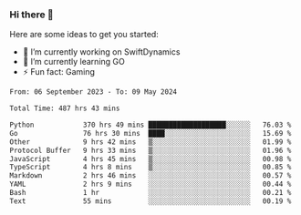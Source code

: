 ### Hi there 👋

Here are some ideas to get you started:

- 🔭 I’m currently working on SwiftDynamics
- 🌱 I’m currently learning GO
-  ⚡ Fun fact: Gaming
  
  <!--
- 👯 I’m looking to collaborate on ...
- 🤔 I’m looking for help with ...
- 💬 Ask me about ...
- 📫 How to reach me: ...
- 😄 Pronouns: ...
-->

<!--START_SECTION:waka-->

```txt
From: 06 September 2023 - To: 09 May 2024

Total Time: 487 hrs 43 mins

Python            370 hrs 49 mins ███████████████████░░░░░░   76.03 %
Go                76 hrs 30 mins  ████░░░░░░░░░░░░░░░░░░░░░   15.69 %
Other             9 hrs 42 mins   ▒░░░░░░░░░░░░░░░░░░░░░░░░   01.99 %
Protocol Buffer   9 hrs 33 mins   ▒░░░░░░░░░░░░░░░░░░░░░░░░   01.96 %
JavaScript        4 hrs 45 mins   ▒░░░░░░░░░░░░░░░░░░░░░░░░   00.98 %
TypeScript        4 hrs 8 mins    ▒░░░░░░░░░░░░░░░░░░░░░░░░   00.85 %
Markdown          2 hrs 46 mins   ░░░░░░░░░░░░░░░░░░░░░░░░░   00.57 %
YAML              2 hrs 9 mins    ░░░░░░░░░░░░░░░░░░░░░░░░░   00.44 %
Bash              1 hr            ░░░░░░░░░░░░░░░░░░░░░░░░░   00.21 %
Text              55 mins         ░░░░░░░░░░░░░░░░░░░░░░░░░   00.19 %
```

<!--END_SECTION:waka-->
